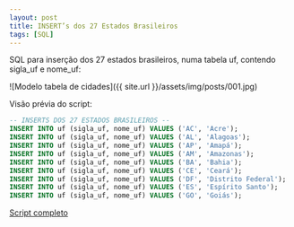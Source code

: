 ```yaml
---
layout: post
title: INSERT’s dos 27 Estados Brasileiros
tags: [SQL]
---
```

SQL para inserção dos 27 estados brasileiros, numa tabela uf, contendo sigla_uf e nome_uf:

![Modelo tabela de cidades]({{ site.url }}/assets/img/posts/001.jpg)

Visão prévia do script:

```sql
-- INSERTS DOS 27 ESTADOS BRASILEIROS --
INSERT INTO uf (sigla_uf, nome_uf) VALUES ('AC', 'Acre');
INSERT INTO uf (sigla_uf, nome_uf) VALUES ('AL', 'Alagoas');
INSERT INTO uf (sigla_uf, nome_uf) VALUES ('AP', 'Amapá');
INSERT INTO uf (sigla_uf, nome_uf) VALUES ('AM', 'Amazonas');
INSERT INTO uf (sigla_uf, nome_uf) VALUES ('BA', 'Bahia');
INSERT INTO uf (sigla_uf, nome_uf) VALUES ('CE', 'Ceará');
INSERT INTO uf (sigla_uf, nome_uf) VALUES ('DF', 'Distrito Federal');
INSERT INTO uf (sigla_uf, nome_uf) VALUES ('ES', 'Espírito Santo');
INSERT INTO uf (sigla_uf, nome_uf) VALUES ('GO', 'Goiás');
```

[Script completo](https://raw.githubusercontent.com/douglasgusson/scritpts-sql/master/script-estados.sql)
